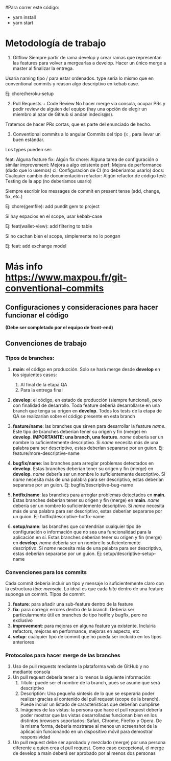 #Para correr este código:
- yarn install
- yarn start
# Metodología de trabajo

1. Gitflow
Siempre partir de rama develop y crear ramas que representan las features para volver a mergearlas a develop. Hacer un único merge a master al finalizar la entrega.

Usaría naming tipo <type>/<reason> para estar ordenados. type sería lo mismo que en conventional commits y reason algo descriptivo en kebab case.

Ej: chore/heroku-setup

2. Pull Requests + Code Review
No hacer merge via consola, ocupar PRs y pedir review de alguien del equipo (hay una opción de elegir un miembro al azar de Github si andan indecis@s).

Tratemos de hacer PRs cortas, que es parte del enunciado de hecho.

3. Conventional commits a lo angular
Commits del tipo <type>(<scope>): <message>, para llevar un buen estándar.

Los types pueden ser:

feat: Alguna feature
fix: Algún fix
chore: Alguna tarea de configuración o similar
improvement: Mejora a algo existente
perf: Mejora de performance (dudo que lo usemos)
ci: Configuración de CI (no deberíamos usarlo)
docs: Cualquier cambio de documentación
refactor: Algún refactor de código
test: Testing de la app (no deberíamos usarlo)

Siempre escribir los messages de commit en present tense (add, change, fix, etc.)

Ej: chore(gemfile): add pundit gem to project

Si hay espacios en el scope, usar kebab-case

Ej: feat(wallet-view): add filtering to table

Si no cachan bien el scope, simplemente no lo pongan

Ej: feat: add exchange model

Más info
https://www.maxpou.fr/git-conventional-commits
=======

## Configuraciones y consideraciones para hacer funcionar el código

**(Debe ser completado por el equipo de front-end)**

## Convenciones de trabajo

### Tipos de branches:

1. **main**: el código en producción. Solo se hará merge desde **develop** en los siguientes casos:
    1. Al final de la etapa QA
    2. Para la entrega final

2. **develop**: el código, en estado de producción (siempre funcional), pero con finalidad de desarrollo. Toda feature debería desarrollarse en una branch que tenga su origen en **develop**. Todos los tests de la etapa de QA se realizarían sobre el código presente en esta branch

3. **feature/name**: las branches que sirven para desarrollar la feature *name*. Este tipo de branches deberían tener su origen y fin (merge) en **develop**. **IMPORTANTE: una branch, una feature**. *name* debería ser un nombre lo suficientemente descriptivo. Si *name* necesita más de una palabra para ser descriptivo, estas deberían separarse por un guion. Ej: feature/more-descriptive-name

4. **bugfix/name**: las branches para arreglar problemas detectados en **develop**. Estas branches deberían tener su origen y fin (merge) en **develop**. *name* debería ser un nombre lo suficientemente descriptivo. Si *name* necesita más de una palabra para ser descriptivo, estas deberían separarse por un guion. Ej: bugfix/descriptive-bug-name

5. **hotfix/name**: las branches para arreglar problemas detectados en **main**. Estas branches deberían tener su origen y fin (merge) en **main**. *name* debería ser un nombre lo suficientemente descriptivo. Si *name* necesita más de una palabra para ser descriptivo, estas deberían separarse por un guion. Ej: hotfix/descriptive-hotfix-name

6. **setup/name**: las branches que contendrían cualquier tipo de configuración o información que no sea una funcionalidad para la aplicación en sí. Estas branches deberían tener su origen y fin (merge) en **develop**. *name* debería ser un nombre lo suficientemente descriptivo. Si *name* necesita más de una palabra para ser descriptivo, estas deberían separarse por un guion. Ej: setup/descriptive-setup-name


### Convenciones para los commits

Cada commit debería incluir un tipo y mensaje lo suficientemente claro con la estructura *tipo: mensaje*. Lo ideal es que cada *hito* dentro de una feature suponga un commit. Tipos de commit

1. **feature**: para añadir una sub-feature dentro de la feature
2. **fix**: para corregir errores dentro de la branch. Debería ser particularmente útil en branches de tipo hotfix y bugfix, pero no exclusivo
3. **improvement**: para mejoras en alguna feature ya existente. Incluiría refactors, mejoras en performance, mejoras en aspecto, etc
4. **setup**: cualquier tipo de commit que no pueda ser incluido en los tipos anteriores


### Protocolos para hacer merge de las branches

1. Uso de pull requests mediante la plataforma web de GitHub y no mediante consola
2. Un pull request debería tener a lo menos la siguiente información:
    1. Título: puede ser el nombre de la branch, pues se asume que será descriptivo
    2. Descriptión: Una pequeña síntesis de lo que se esperaría poder realizar gracias al contenido del pull request (scope de la branch). Puede incluir un listado de características que deberían cumplirse
    3. Imágenes de las vistas: la persona que hace el pull request debería poder mostrar que las vistas desarrolladas funcionan bien en los distintos browsers soportados: Safari, Chrome, Firefox y Opera. De la misma forma, debería mostrarse al menos un screenshot de la aplicación funcionando en un dispositivo móvil para demostrar responsividad
3. Un pull request debe ser aprobado y mezclado (merge) por una persona diferente a quien crea el pull request. Como caso excepcional, el merge de develop a main deberá ser aprobado por al menos dos personas
